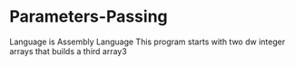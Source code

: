 # Parameters-Passing
Language is Assembly Language
This program starts with two dw integer arrays that builds a third array3
